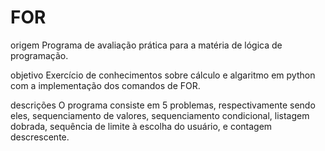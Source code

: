# FOR
origem 
Programa de avaliação prática para a matéria de lógica de programação.

objetivo 
Exercício de conhecimentos sobre cálculo e algaritmo em python com a implementação dos comandos de FOR.

descrições 
O programa consiste em 5 problemas, respectivamente sendo eles, sequenciamento de valores, sequenciamento condicional, listagem dobrada, sequência de limite à escolha do usuário, e contagem descrescente.
